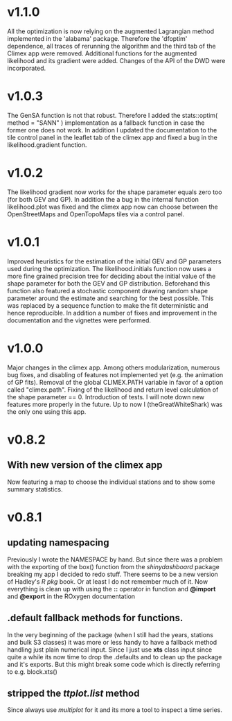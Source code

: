 # v1.1.0
All the optimization is now relying on the augmented Lagrangian method implemented in the 'alabama' package. Therefore the 'dfoptim' dependence, all traces of rerunning the algorithm and the third tab of the Climex app were removed. Additional functions for the augmented likelihood and its gradient were added. Changes of the API of the DWD were incorporated.
# v1.0.3
The GenSA function is not that robust. Therefore I added the stats::optim( method = "SANN" ) implementation as a fallback function in case the former one does not work. In addition I updated the documentation to the tile control panel in the leaflet tab of the climex app and fixed a bug in the likelihood.gradient function.
# v1.0.2
The likelihood gradient now works for the shape parameter equals zero too (for both GEV and GP). In addition the a bug in the internal function likelihood.plot was fixed and the climex app now can choose between the OpenStreetMaps and OpenTopoMaps tiles via a control panel.
# v1.0.1
Improved heuristics for the estimation of the initial GEV and GP parameters used during the optimization. The likelihood.initials function now uses a more fine grained precision tree for deciding about the initial value of the shape parameter for both the GEV and GP distribution. Beforehand this function also featured a stochastic component drawing random shape parameter around the estimate and searching for the best possible. This was replaced by a sequence function to make the fit deterministic and hence reproducible. In addition a number of fixes and improvement in the documentation and the vignettes were performed.
# v1.0.0
Major changes in the climex app. Among others modularization, numerous bug fixes, and disabling of features not implemented yet (e.g. the animation of GP fits). Removal of the global CLIMEX.PATH variable in favor of a option called "climex.path". Fixing of the likelihood and return level calculation of the shape parameter == 0. Introduction of tests. 
I will note down new features more properly in the future. Up to now I (theGreatWhiteShark) was the only one using this app.
# v0.8.2
## With new version of the climex app
Now featuring a map to choose the individual stations and to show some summary statistics.
# v0.8.1
## updating namespacing
Previously I wrote the NAMESPACE by hand. But since there was a problem with the exporting of the
box() function from the *shinydashboard* package breaking my app I decided to redo stuff.
There seems to be a new version of Hadley's *R pkg* book. Or at least I do not remember much of it.
Now everything is clean up with using the **::** operator in function and **@import** and **@export**
in the ROxygen documentation
## .default fallback methods for functions.
In the very beginning of the package (when I still had the years, stations and bulk S3 classes) it
was more or less handy to have a fallback method handling just plain numerical input. Since I just
use **xts** class input since quite a while its now time to drop the .defaults and to clean up the
package and it's exports.
But this might break some code which is directly referring to e.g. block.xts()
## stripped the *ttplot.list* method
Since always use *multiplot* for it and its more a tool to inspect a time series. 
